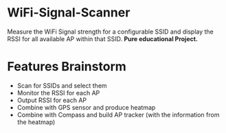 # WiFi-Signal-Scanner
Measure the WiFi Signal strength for a configurable SSID and display the RSSI for all available AP within that SSID.
**Pure educational Project.**

# Features Brainstorm
* Scan for SSIDs and select them
* Monitor the RSSI for each AP
* Output RSSI for each AP
* Combine with GPS sensor and produce heatmap
* Combine with Compass and build AP tracker (with the information from the heatmap)
